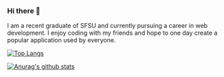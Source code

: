 ### Hi there 👋
I am a recent graduate of SFSU and currently pursuing a career in web development. I enjoy coding with my friends and hope to one day create a popular application used by everyone. 




[![Top Langs](https://github-readme-stats.vercel.app/api/top-langs/?username=jstazn&layout=compact)](https://github.com/anuraghazra/github-readme-stats)



[![Anurag's github stats](https://github-readme-stats.vercel.app/api?username=jstazn)](https://github.com/anuraghazra/github-readme-stats)
<!--
**jstazn/jstazn** is a ✨ _special_ ✨ repository because its `README.md` (this file) appears on your GitHub profile.

Here are some ideas to get you started:

- 🔭 I’m currently working on .../
- 🌱 I’m currently learning ...
- 👯 I’m looking to collaborate on ...
- 🤔 I’m looking for help with ...
- 💬 Ask me about ...
- 📫 How to reach me: ...
- 😄 Pronouns: ...
- ⚡ Fun fact: ...
-->
